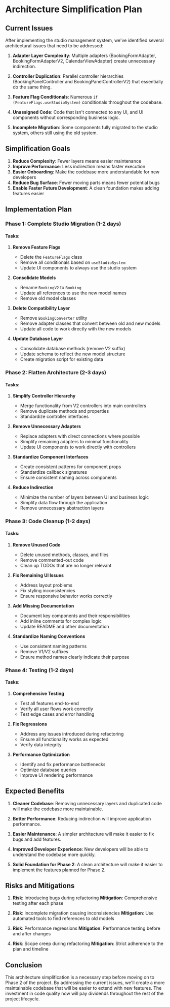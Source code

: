 # Architecture Simplification Plan

## Current Issues

After implementing the studio management system, we've identified several architectural issues that need to be addressed:

1. **Adapter Layer Complexity**: Multiple adapters (BookingFormAdapter, BookingFormAdapterV2, CalendarViewAdapter) create unnecessary indirection.

2. **Controller Duplication**: Parallel controller hierarchies (BookingPanelController and BookingPanelControllerV2) that essentially do the same thing.

3. **Feature Flag Conditionals**: Numerous `if (FeatureFlags.useStudioSystem)` conditionals throughout the codebase.

4. **Unassigned Code**: Code that isn't connected to any UI, and UI components without corresponding business logic.

5. **Incomplete Migration**: Some components fully migrated to the studio system, others still using the old system.

## Simplification Goals

1. **Reduce Complexity**: Fewer layers means easier maintenance
2. **Improve Performance**: Less indirection means faster execution
3. **Easier Onboarding**: Make the codebase more understandable for new developers
4. **Reduce Bug Surface**: Fewer moving parts means fewer potential bugs
5. **Enable Faster Future Development**: A clean foundation makes adding features easier

## Implementation Plan

### Phase 1: Complete Studio Migration (1-2 days)

#### Tasks:

1. **Remove Feature Flags**
   - Delete the `FeatureFlags` class
   - Remove all conditionals based on `useStudioSystem`
   - Update UI components to always use the studio system

2. **Consolidate Models**
   - Rename `BookingV2` to `Booking`
   - Update all references to use the new model names
   - Remove old model classes

3. **Delete Compatibility Layer**
   - Remove `BookingConverter` utility
   - Remove adapter classes that convert between old and new models
   - Update all code to work directly with the new models

4. **Update Database Layer**
   - Consolidate database methods (remove V2 suffix)
   - Update schema to reflect the new model structure
   - Create migration script for existing data

### Phase 2: Flatten Architecture (2-3 days)

#### Tasks:

1. **Simplify Controller Hierarchy**
   - Merge functionality from V2 controllers into main controllers
   - Remove duplicate methods and properties
   - Standardize controller interfaces

2. **Remove Unnecessary Adapters**
   - Replace adapters with direct connections where possible
   - Simplify remaining adapters to minimal functionality
   - Update UI components to work directly with controllers

3. **Standardize Component Interfaces**
   - Create consistent patterns for component props
   - Standardize callback signatures
   - Ensure consistent naming across components

4. **Reduce Indirection**
   - Minimize the number of layers between UI and business logic
   - Simplify data flow through the application
   - Remove unnecessary abstraction layers

### Phase 3: Code Cleanup (1-2 days)

#### Tasks:

1. **Remove Unused Code**
   - Delete unused methods, classes, and files
   - Remove commented-out code
   - Clean up TODOs that are no longer relevant

2. **Fix Remaining UI Issues**
   - Address layout problems
   - Fix styling inconsistencies
   - Ensure responsive behavior works correctly

3. **Add Missing Documentation**
   - Document key components and their responsibilities
   - Add inline comments for complex logic
   - Update README and other documentation

4. **Standardize Naming Conventions**
   - Use consistent naming patterns
   - Remove V1/V2 suffixes
   - Ensure method names clearly indicate their purpose

### Phase 4: Testing (1-2 days)

#### Tasks:

1. **Comprehensive Testing**
   - Test all features end-to-end
   - Verify all user flows work correctly
   - Test edge cases and error handling

2. **Fix Regressions**
   - Address any issues introduced during refactoring
   - Ensure all functionality works as expected
   - Verify data integrity

3. **Performance Optimization**
   - Identify and fix performance bottlenecks
   - Optimize database queries
   - Improve UI rendering performance

## Expected Benefits

1. **Cleaner Codebase**: Removing unnecessary layers and duplicated code will make the codebase more maintainable.

2. **Better Performance**: Reducing indirection will improve application performance.

3. **Easier Maintenance**: A simpler architecture will make it easier to fix bugs and add features.

4. **Improved Developer Experience**: New developers will be able to understand the codebase more quickly.

5. **Solid Foundation for Phase 2**: A clean architecture will make it easier to implement the features planned for Phase 2.

## Risks and Mitigations

1. **Risk**: Introducing bugs during refactoring
   **Mitigation**: Comprehensive testing after each phase

2. **Risk**: Incomplete migration causing inconsistencies
   **Mitigation**: Use automated tools to find references to old models

3. **Risk**: Performance regressions
   **Mitigation**: Performance testing before and after changes

4. **Risk**: Scope creep during refactoring
   **Mitigation**: Strict adherence to the plan and timeline

## Conclusion

This architecture simplification is a necessary step before moving on to Phase 2 of the project. By addressing the current issues, we'll create a more maintainable codebase that will be easier to extend with new features. The investment in code quality now will pay dividends throughout the rest of the project lifecycle.
